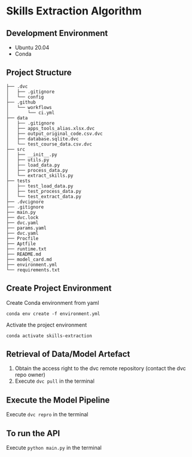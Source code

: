 # Skills Extraction Algorithm

## Development Environment
- Ubuntu 20.04
- Conda

## Project Structure
```
├── .dvc
│   ├── .gitignore 
│   └── config
├── .github
│   └── workflows
│       └── ci.yml
├── data
│   ├── .gitignore 
│   ├── apps_tools_alias.xlsx.dvc
│   ├── output_original_code.csv.dvc
│   ├── database.sqlite.dvc 
│   └── test_course_data.csv.dvc                    
├── src                
│   ├── __init__.py    
│   ├── utils.py 
│   ├── load_data.py
│   ├── process_data.py
│   └── extract_skills.py
├── tests                   
│   ├── test_load_data.py
│   ├── test_process_data.py
│   └── test_extract_data.py
├── .dvcignore
├── .gitignore
├── main.py
├── dvc.lock
├── dvc.yaml 
├── params.yaml 
├── dvc.yaml 
├── Procfile
├── Aptfile
├── runtime.txt
├── README.md
├── model_card.md
├── environment.yml
└── requirements.txt 
```

## Create Project Environment

Create Conda environment from yaml

`conda env create -f environment.yml`

Activate the project environment

`conda activate skills-extraction`

## Retrieval of Data/Model Artefact

1. Obtain the access right to the dvc remote repository (contact the dvc repo owner)
2. Execute `dvc pull` in the terminal

## Execute the Model Pipeline

Execute `dvc repro` in the terminal

## To run the API

Execute `python main.py` in the terminal
